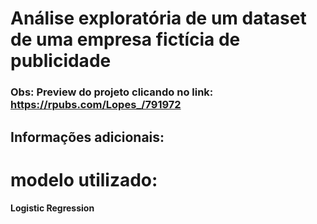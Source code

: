 # Análise exploratória de um dataset de uma empresa **fictícia** de publicidade
### Obs: Preview do projeto clicando no link: https://rpubs.com/Lopes_/791972

## Informações adicionais:
# modelo utilizado:
#### Logistic Regression

